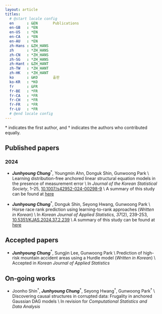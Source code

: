 ```yaml
---
layout: article
titles:
  # @start locale config
  en      : &EN       Publications
  en-GB   : *EN
  en-US   : *EN
  en-CA   : *EN
  en-AU   : *EN
  zh-Hans : &ZH_HANS  
  zh      : *ZH_HANS
  zh-CN   : *ZH_HANS
  zh-SG   : *ZH_HANS
  zh-Hant : &ZH_HANT  
  zh-TW   : *ZH_HANT
  zh-HK   : *ZH_HANT
  ko      : &KO       출판
  ko-KR   : *KO
  fr      : &FR       
  fr-BE   : *FR
  fr-CA   : *FR
  fr-CH   : *FR
  fr-FR   : *FR
  fr-LU   : *FR
  # @end locale config
---
```


$\ast$ indicates the first author, and $\dagger$ indicates the authors who contributed equally.

## Published papers

### 2024

* _**Junhyoung Chung**_$\mbox{}^\ast$, Youngmin Ahn, Donguk Shin, Gunwoong Park \\
  Learning distribution-free anchored linear structural equation models in the presence of measurement error \\
  In *Journal of the Korean Statistical Society*, 1–25, [<u>10.1007/s42952-024-00298-9</u>](https://doi.org/10.1007/s42952-024-00298-9) \\
  A summary of this study can be found at [<u>here</u>](/2025/01/19/Learning-distribution-free-anchored-linear-structural-equation-models-in-the-presence-of-measurement-error.html)

* _**Junhyoung Chung**_$\mbox{}^\ast$, Donguk Shin, Seyong Hwang, Gunwoong Park \\
  Horse race rank prediction using learning-to-rank approaches (*Written in Korean*) \\
  In *Korean Journal of Applied Statistics, 37*(2), 239-253, [<u>10.5351/KJAS.2024.37.2.239</u>](https://doi.org/10.5351/KJAS.2024.37.2.239) \\
  A summary of this study can be found at [<u>here</u>](/2025/01/07/Horse-race-rank-prediction-using-learning-to-rank-approaches.html)

## Accepted papers

* _**Junhyoung Chung**_$\mbox{}^\ast$, Sungjin Lee, Gunwoong Park \\
  Prediction of high-risk mountain accident areas using a Hurdle model (*Written in Korean*) \\
  Accepted in *Korean Journal of Applied Statistics*

## On-going works

* Joonho Shin$\mbox{}^\dagger$, _**Junhyoung Chung**_$\mbox{}^\dagger$, Seyong Hwang$\mbox{}^\dagger$, Gunwoong Park$\mbox{}^\dagger$ \\
  Discovering causal structures in corrupted data: Frugality in anchored Gaussian DAG models \\
  In revision for *Computational Statistics and Data Analysis*

